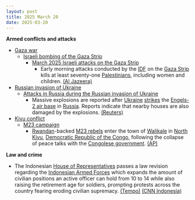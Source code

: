 ```yaml
---
layout: post
title: 2025 March 20
date: 2025-03-20
---
```



**Armed conflicts and attacks**

* [Gaza war](https://en.wikipedia.org/wiki/Gaza_war "Gaza war")
  + [Israeli bombing of the Gaza Strip](https://en.wikipedia.org/wiki/Israeli_bombing_of_the_Gaza_Strip "Israeli bombing of the Gaza Strip")
    - [March 2025 Israeli attacks on the Gaza Strip](https://en.wikipedia.org/wiki/March_2025_Israeli_attacks_on_the_Gaza_Strip "March 2025 Israeli attacks on the Gaza Strip")
      * Early morning attacks conducted by the [IDF](https://en.wikipedia.org/wiki/Israel_Defense_Forces "Israel Defense Forces") on the [Gaza Strip](https://en.wikipedia.org/wiki/Gaza_Strip "Gaza Strip") kills at least seventy-one [Palestinians](https://en.wikipedia.org/wiki/Palestinians "Palestinians"), including women and children. [(Al Jazeera)](https://www.aljazeera.com/news/liveblog/2025/3/20/live-israel-kills-70-in-gaza-netanyahu-warns-of-fierce-war-expanding)
* [Russian invasion of Ukraine](https://en.wikipedia.org/wiki/Russian_invasion_of_Ukraine "Russian invasion of Ukraine")
  + [Attacks in Russia during the Russian invasion of Ukraine](https://en.wikipedia.org/wiki/Attacks_in_Russia_during_the_Russian_invasion_of_Ukraine "Attacks in Russia during the Russian invasion of Ukraine")
    - Massive explosions are reported after [Ukraine](https://en.wikipedia.org/wiki/Ukraine "Ukraine") [strikes](https://en.wikipedia.org/wiki/Drone_warfare "Drone warfare") the [Engels-2 air base](https://en.wikipedia.org/wiki/Engels-2_air_base "Engels-2 air base") in [Russia](https://en.wikipedia.org/wiki/Russia "Russia"). Reports indicate that nearby houses are also damaged by the explosions. [(Reuters)](https://www.reuters.com/world/europe/ukraine-attacked-airfield-near-engels-strategic-bomber-base-russian-officials-2025-03-20/)
* [Kivu conflict](https://en.wikipedia.org/wiki/Kivu_conflict "Kivu conflict")
  + [M23 campaign](https://en.wikipedia.org/wiki/M23_campaign_%282022%E2%80%93present%29 "M23 campaign (2022–present)")
    - [Rwandan](https://en.wikipedia.org/wiki/Rwanda "Rwanda")-backed [M23 rebels](https://en.wikipedia.org/wiki/March_23_Movement "March 23 Movement") enter the town of [Walikale](https://en.wikipedia.org/wiki/Walikale "Walikale") in [North Kivu](https://en.wikipedia.org/wiki/North_Kivu "North Kivu"), [Democratic Republic of the Congo](https://en.wikipedia.org/wiki/Democratic_Republic_of_the_Congo "Democratic Republic of the Congo"), following the collapse of peace talks with the [Congolese government](https://en.wikipedia.org/wiki/Government_of_the_Democratic_Republic_of_the_Congo "Government of the Democratic Republic of the Congo"). [(AP)](https://apnews.com/article/congo-m23-walikale-rwanda-9b0be4acf33ef42b0c7b5d1dcfa9a6c5)

**Law and crime**

* The Indonesian [House of Representatives](https://en.wikipedia.org/wiki/House_of_Representatives_%28Indonesia%29 "House of Representatives (Indonesia)") passes a law revision regarding the [Indonesian Armed Forces](https://en.wikipedia.org/wiki/Indonesian_Armed_Forces "Indonesian Armed Forces") which expands the amount of civilian positions an active officer can hold from 10 to 14 while also raising the retirement age for soldiers, prompting protests across the country fearing eroding civilian supremacy. [(Tempo)](https://www.tempo.co/politik/breaking-news-dpr-sahkan-ruu-tni-1221991) [(CNN Indonesia)](https://www.cnnindonesia.com/nasional/20250320074411-32-1210920/dpr-resmi-sahkan-ruu-tni-jadi-undang-undang)
